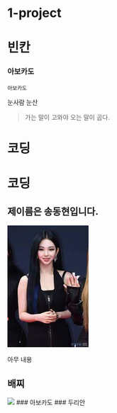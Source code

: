 # 1-project 
# 빈칸 

### 아보카도 
```
아보카도 
```
눈사람  눈산 
> 가는 말이 고와야 오는 말이 곱다. 
# 코딩 
# 코딩 
## 제이름은 송동현입니다.
![git](image.png)



아무 내용
## 배찌
<img src="https://img.shields.io/badge/!금은동!-7399C6?style=flat-square&logo=goldenline&logoColor=372213"/>
### 아보카도  
### 두리안
